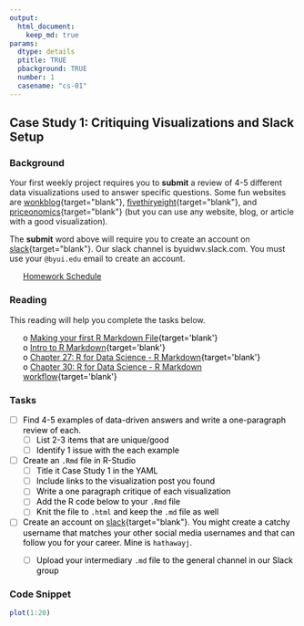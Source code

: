 ```yaml
---
output:  
  html_document:  
    keep_md: true  
params:
  dtype: details
  ptitle: TRUE
  pbackground: TRUE
  number: 1
  casename: "cs-01"
---
```







## Case Study 1: Critiquing Visualizations and Slack Setup 
### Background 
Your first weekly project requires you to **submit** a review of 4-5 different data visualizations used to answer specific questions.  Some fun websites are [wonkblog](https://www.washingtonpost.com/news/wonk/?utm_term=.c10a343a7262){target="blank"}, [fivethiryeight](https://fivethirtyeight.com/){target="blank"}, and [priceonomics](https://priceonomics.com/){target="blank"} (but you can use any website, blog, or article with a good visualization).

The **submit** word above will require you to create an account on [slack](https://join.slack.com/t/byuidwv/signup?x=x-339637048932-339197858336){target="blank"}.  Our slack channel is byuidwv.slack.com.  You must use your `@byui.edu` email to create an account.

 * [Homework Schedule](../homework_schedule.html)






### Reading

This reading will help you complete the tasks below.

* o [Making your first R Markdown File](../rmarkdown_help.html){target='blank'}
* o [Intro to R Markdown](http://rmarkdown.rstudio.com/articles_intro.html){target='blank'}
* o [Chapter 27: R for Data Science - R Markdown](http://r4ds.had.co.nz/r-markdown.html){target='blank'}
* o [Chapter 30: R for Data Science - R Markdown workflow](http://r4ds.had.co.nz/r-markdown-workflow.html){target='blank'}


### Tasks


<style>
ul {
   color: black;
   list-style-type: none;
   list-style-position: outside;

}

</style>


* [ ] Find 4-5 examples of data-driven answers and write a one-paragraph review of each.
    * [ ] List 2-3 items that are unique/good
    * [ ] Identify 1 issue with the each example
* [ ] Create an `.Rmd` file in R-Studio
    * [ ] Title it Case Study 1 in the YAML
    * [ ] Include links to the visualization post you found
    * [ ] Write a one paragraph critique of each visualization
    * [ ] Add the R code below to your `.Rmd` file
    * [ ] Knit the file to `.html` and keep the `.md` file as well
* [ ] Create an account on [slack](https://byuidwv.slack.com/signup){target="blank"}.  You might create a catchy username that matches your other social media usernames and that can follow you for your career. Mine is `hathawayj`.
    * [ ] Upload your intermediary `.md` file to the general channel in our Slack group





### Code Snippet



```r
plot(1:20)
```



